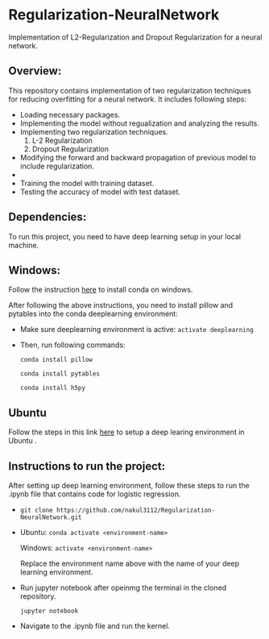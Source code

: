 # Regularization-NeuralNetwork
Implementation of L2-Regularization and Dropout Regularization for a neural network.



## Overview:

This repository contains implementation of two regularization techniques for reducing overfitting for a neural network. It includes following steps:

- Loading necessary packages.
- Implementing the model without regualization and analyzing the results.
- Implementing two regularization techniques.
  1. L-2 Regularization
  2. Dropout Regularization
- Modifying the forward and backward propagation of previous model to include regularization.
- 
- Training the model with training dataset.
- Testing the accuracy of model with test dataset.




## Dependencies:

To run this project, you need to have deep learning setup in your local machine.


## Windows:

Follow the instruction [here](http://inmachineswetrust.com/posts/deep-learning-setup/) to install conda on windows.

After following the above instructions, you need to install pillow and pytables into the conda deeplearning environment:
 - Make sure deeplearning environment is active:
   `activate deeplearning`
 - Then, run following commands: 
   
   `conda install pillow`
   
   `conda install pytables`

   `conda install h5py`

## Ubuntu

Follow the steps in this link [here](https://medium.com/@iamHarin17/how-to-setup-a-python-environment-for-deep-learning-with-anaconda-f65ab78a362) to setup a deep learing environment in Ubuntu .



## Instructions to run the project:

After setting up deep learning environment, follow these steps to run the .ipynb file that contains code for logistic regression.

-  `git clone https://github.com/nakul3112/Regularization-NeuralNetwork.git`
-  Ubuntu: `conda activate <environment-name>`

     Windows: `activate <environment-name>`

     Replace the environment name above with the name of your deep learning environment.
-  Run jupyter notebook after opeinmg the terminal in the cloned repository.

     `jupyter notebook`
-  Navigate to the .ipynb file and run the kernel.


